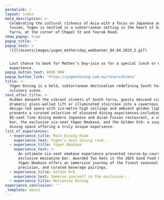 ```yaml
---
permalink: /
layout: index
meta_description: >-
  Celebrating the cultural richness of Asia with a focus on Japanese and Asian
  fusion, Yugen is nestled in a subterranean setting in the heart of South
  Yarra, at the corner of Chapel St and Toorak Road.
show_popup: true
popup_title: ''
popup_text: >
  ![](/assets/images/yugen_mothersday_webbanner_04.04.2025_2.gif)


  Last chance to book for Mother's Day–join us for a special lunch or dinner
  experience.
popup_button_text: BOOK NOW
popup_button_link: 'https://yugendining.com.au/reservations'
title: >-
  Yūgen Dining is a bold, subterranean destination redefining South Yarra’s
  culinary scene.
text_after_title: >-
  Hidden beneath the vibrant streets of South Yarra, guests descend via a
  dramatic glass-walled lift or illuminated staircase into a cavernous,
  design-led space with six-metre-high ceilings and ambient golden light. Yūgen
  presents a curated selection of elevated dining experiences—including an
  85-seat fine dining modern Japanese and Asian Fusion restaurant, a cocktail
  bar, the exclusive six-seat Yūgen Omakase, and the Golden Orb: a suspended VIP
  dining space offering a truly unique experience.
list_of_experiences:
  - experience_title: Main Dining Room
    experience_text: Yugen’s main dining room...
  - experience_title: Yūgen Omakase
    experience_text: >-
      An intimate six-seat omakase experience presented course-by-course at our
      exclusive mezzanine bar. Awarded Two Hats in the 2025 Good Food Guide,
      Yūgen Omakase offers an immersive journey of the finest seasonal produce,
      precision, and curated beverage pairings.
  - experience_title: Golden Orb
    experience_text: Immerse yourself in the exclusive...
  - experience_title: Mezzanine Dining
experience_conclusion: ''
_template: about
---
```


